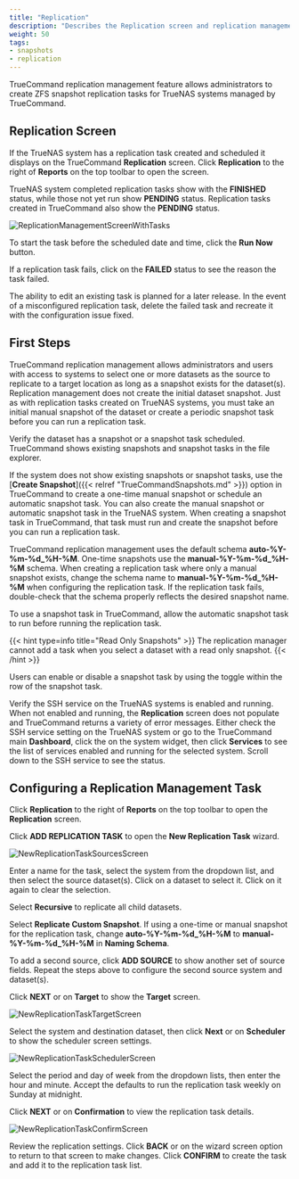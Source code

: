 ```yaml
---
title: "Replication"
description: "Describes the Replication screen and replication management feature for creating and viewing replication tasks in TrueCommand for TrueNAS systems."
weight: 50
tags:
- snapshots
- replication
---
```


TrueCommand replication management feature allows administrators to create ZFS snapshot replication tasks for TrueNAS systems managed by TrueCommand. 

## Replication Screen
If the TrueNAS system has a replication task created and scheduled it displays on the TrueCommand **Replication** screen. 
Click **Replication** to the right of **Reports** on the top toolbar to open the screen.

TrueNAS system completed replication tasks show with the **FINISHED** status, while those not yet run show **PENDING** status. 
Replication tasks created in TrueCommand also show the **PENDING** status.

![ReplicationManagementScreenWithTasks](/images/TrueCommand/Replication/ReplicationManagementScreenWithTasks.png "Replication Management Screen")

To start the task before the scheduled date and time, click the <span class="iconify" data-icon="mdi:play"></span> **Run Now** button.

If a replication task fails, click on the **FAILED** status to see the reason the task failed.

The ability to edit an existing task is planned for a later release.
In the event of a misconfigured replication task, delete the failed task and recreate it with the configuration issue fixed.

## First Steps
TrueCommand replication management allows administrators and users with access to systems to select one or more datasets as the source to replicate to a target location as long as a snapshot exists for the dataset(s). 
Replication management does not create the initial dataset snapshot.
Just as with replication tasks created on TrueNAS systems, you must take an initial manual snapshot of the dataset or create a periodic snapshot task before you can run a replication task.

Verify the dataset has a snapshot or a snapshot task scheduled.
TrueCommand shows existing snapshots and snapshot tasks in the file explorer.

If the system does not show existing snapshots or snapshot tasks, use the [**Create Snapshot**]({{< relref "TrueCommandSnapshots.md" >}}) option in TrueCommand to create a one-time manual snapshot or schedule an automatic snapshot task.
You can also create the manual snapshot or automatic snapshot task in the TrueNAS system.
When creating a snapshot task in TrueCommand, that task must run and create the snapshot before you can run a replication task.

TrueCommand replication management uses the default schema **auto-%Y-%m-%d_%H-%M**.
One-time snapshots use the **manual-%Y-%m-%d_%H-%M** schema.
When creating a replication task where only a manual snapshot exists, change the schema name to **manual-%Y-%m-%d_%H-%M** when configuring the replication task.
If the replication task fails, double-check that the schema properly reflects the desired snapshot name. 

To use a snapshot task in TrueCommand, allow the automatic snapshot task to run before running the replication task.

{{< hint type=info title="Read Only Snapshots" >}}
The replication manager cannot add a task when you select a dataset with a read only snapshot.
{{< /hint >}} 

Users can enable or disable a snapshot task by using the toggle within the row of the snapshot task.

Verify the SSH service on the TrueNAS systems is enabled and running. 
When not enabled and running, the **Replication** screen does not populate and TrueCommand returns a variety of error messages.
Either check the SSH service setting on the TrueNAS system or go to the TrueCommand main **Dashboard**, click the <span class="iconify" data-icon="ic:round-more-vert"></span> on the system widget, then click **Services** to see the list of services enabled and running for the selected system.
Scroll down to the SSH service to see the status.

## Configuring a Replication Management Task

Click **Replication** to the right of **Reports** on the top toolbar to open the **Replication** screen.

Click **ADD REPLICATION TASK** to open the **New Replication Task** wizard.

![NewReplicationTaskSourcesScreen](/images/TrueCommand/Replication/NewReplicationTaskSourcesScreen.png "New Replication Task Sources")

Enter a name for the task, select the system from the dropdown list, and then select the source dataset(s).
Click on a dataset to select it. Click on it again to clear the selection.

Select **Recursive** to replicate all child datasets.

Select **Replicate Custom Snapshot**.
If using a one-time or manual snapshot for the replication task, change **auto-%Y-%m-%d_%H-%M** to **manual-%Y-%m-%d_%H-%M** in **Naming Schema**.

To add a second source, click **ADD SOURCE** to show another set of source fields.
Repeat the steps above to configure the second source system and dataset(s).

Click **NEXT** or on **Target** to show the **Target** screen.

![NewReplicationTaskTargetScreen](/images/TrueCommand/Replication/NewReplicationTaskTargetScreen.png "New Replication Task Target")

Select the system and destination dataset, then click **Next** or on **Scheduler** to show the scheduler screen settings.

![NewReplicationTaskSchedulerScreen](/images/TrueCommand/Replication/NewReplicationTaskSchedulerScreen.png "New Replication Task Scheduler")

Select the period and day of week from the dropdown lists, then enter the hour and minute.
Accept the defaults to run the replication task weekly on Sunday at midnight.

Click **NEXT** or on **Confirmation** to view the replication task details.

![NewReplicationTaskConfirmScreen](/images/TrueCommand/Replication/NewReplicationTaskConfirmScreen.png "New Replication Task Confirmation")

Review the replication settings.
Click **BACK** or on the wizard screen option to return to that screen to make changes.
Click **CONFIRM** to create the task and add it to the replication task list.
